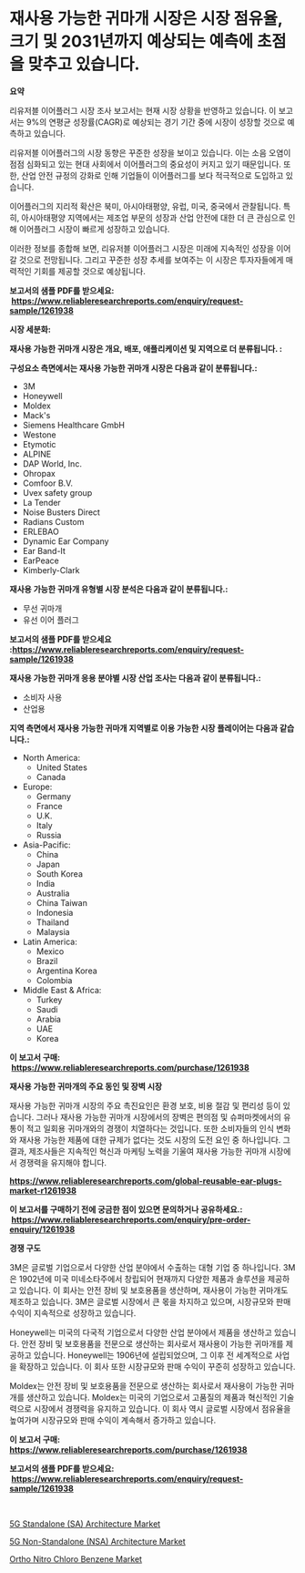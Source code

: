 <p><h1>재사용 가능한 귀마개 시장은 시장 점유율, 크기 및 2031년까지 예상되는 예측에 초점을 맞추고 있습니다.</h1></p><p><strong>요약</strong></p>
<p><p>리유저블 이어플러그 시장 조사 보고서는 현재 시장 상황을 반영하고 있습니다. 이 보고서는 9%의 연평균 성장률(CAGR)로 예상되는 경기 기간 중에 시장이 성장할 것으로 예측하고 있습니다. </p><p>리유저블 이어플러그의 시장 동향은 꾸준한 성장을 보이고 있습니다. 이는 소음 오염이 점점 심화되고 있는 현대 사회에서 이어플러그의 중요성이 커지고 있기 때문입니다. 또한, 산업 안전 규정의 강화로 인해 기업들이 이어플러그를 보다 적극적으로 도입하고 있습니다.</p><p>이어플러그의 지리적 확산은 북미, 아시아태평양, 유럽, 미국, 중국에서 관찰됩니다. 특히, 아시아태평양 지역에서는 제조업 부문의 성장과 산업 안전에 대한 더 큰 관심으로 인해 이어플러그 시장이 빠르게 성장하고 있습니다.</p><p>이러한 정보를 종합해 보면, 리유저블 이어플러그 시장은 미래에 지속적인 성장을 이어갈 것으로 전망됩니다. 그리고 꾸준한 성장 추세를 보여주는 이 시장은 투자자들에게 매력적인 기회를 제공할 것으로 예상됩니다.</p></p>
<p><strong>보고서의 샘플 PDF를 받으세요: &nbsp;<a href="https://www.reliableresearchreports.com/enquiry/request-sample/1261938">https://www.reliableresearchreports.com/enquiry/request-sample/1261938</a></strong></p>
<p><strong>시장 세분화:</strong></p>
<p><strong> 재사용 가능한 귀마개 시장은 개요, 배포, 애플리케이션 및 지역으로 더 분류됩니다. :</strong></p>
<p><strong>구성요소 측면에서는 재사용 가능한 귀마개 시장은 다음과 같이 분류됩니다.:</strong></p>
<p><ul><li>3M</li><li>Honeywell</li><li>Moldex</li><li>Mack's</li><li>Siemens Healthcare GmbH</li><li>Westone</li><li>Etymotic</li><li>ALPINE</li><li>DAP World, Inc.</li><li>Ohropax</li><li>Comfoor B.V.</li><li>Uvex safety group</li><li>La Tender</li><li>Noise Busters Direct</li><li>Radians Custom</li><li>ERLEBAO</li><li>Dynamic Ear Company</li><li>Ear Band-It</li><li>EarPeace</li><li>Kimberly-Clark</li></ul></p>
<p><strong> 재사용 가능한 귀마개 유형별 시장 분석은 다음과 같이 분류됩니다.:</strong></p>
<p><ul><li>무선 귀마개</li><li>유선 이어 플러그</li></ul></p>
<p><strong>보고서의 샘플 PDF를 받으세요 :<a href="https://www.reliableresearchreports.com/enquiry/request-sample/1261938">https://www.reliableresearchreports.com/enquiry/request-sample/1261938</a></strong></p>
<p><strong> 재사용 가능한 귀마개 응용 분야별 시장 산업 조사는 다음과 같이 분류됩니다.:</strong></p>
<p><ul><li>소비자 사용</li><li>산업용</li></ul></p>
<p><strong>지역 측면에서 재사용 가능한 귀마개 지역별로 이용 가능한 시장 플레이어는 다음과 같습니다.:</strong></p>
<p><ul>
    <li>
        North America:
        <ul>
            <li>United States</li>
            <li>Canada</li>
        </ul>
    </li>
    <li>
        Europe:
        <ul>
            <li>Germany</li>
            <li>France</li>
            <li>U.K.</li>
            <li>Italy</li>
            <li>Russia</li>
        </ul>
    </li>
    <li>
        Asia-Pacific:
        <ul>
            <li>China</li>
            <li>Japan</li>
            <li>South Korea</li>
            <li>India</li>
            <li>Australia</li>
            <li>China Taiwan</li>
            <li>Indonesia</li>
            <li>Thailand</li>
            <li>Malaysia</li>
        </ul>
    </li>
    <li>
        Latin America:
        <ul>
            <li>Mexico</li>
            <li>Brazil</li>
            <li>Argentina Korea</li>
            <li>Colombia</li>
        </ul>
    </li>
    <li>
        Middle East & Africa:
        <ul>
            <li>Turkey</li>
            <li>Saudi</li>
            <li>Arabia</li>
            <li>UAE</li>
            <li>Korea</li>
        </ul>
    </li>
    </ul></p>
<p><strong>이 보고서 구매: &nbsp;<a href="https://www.reliableresearchreports.com/purchase/1261938">https://www.reliableresearchreports.com/purchase/1261938</a></strong></p>
<p><strong>재사용 가능한 귀마개의 주요 동인 및 장벽 시장</strong></p>
<p><p>재사용 가능한 귀마개 시장의 주요 촉진요인은 환경 보호, 비용 절감 및 편리성 등이 있습니다. 그러나 재사용 가능한 귀마개 시장에서의 장벽은 편의점 및 슈퍼마켓에서의 유통이 적고 일회용 귀마개와의 경쟁이 치열하다는 것입니다. 또한 소비자들의 인식 변화와 재사용 가능한 제품에 대한 규제가 없다는 것도 시장의 도전 요인 중 하나입니다. 그 결과, 제조사들은 지속적인 혁신과 마케팅 노력을 기울여 재사용 가능한 귀마개 시장에서 경쟁력을 유지해야 합니다.</p></p>
<p><strong><a href="https://www.reliableresearchreports.com/global-reusable-ear-plugs-market-r1261938">https://www.reliableresearchreports.com/global-reusable-ear-plugs-market-r1261938</a></strong></p>
<p><strong>이 보고서를 구매하기 전에 궁금한 점이 있으면 문의하거나 공유하세요.: &nbsp;<a href="https://www.reliableresearchreports.com/enquiry/pre-order-enquiry/1261938">https://www.reliableresearchreports.com/enquiry/pre-order-enquiry/1261938</a></strong></p>
<p><strong>경쟁 구도</strong></p>
<p><p>3M은 글로벌 기업으로서 다양한 산업 분야에서 수출하는 대형 기업 중 하나입니다. 3M은 1902년에 미국 미네소타주에서 창립되어 현재까지 다양한 제품과 솔루션을 제공하고 있습니다. 이 회사는 안전 장비 및 보호용품을 생산하며, 재사용이 가능한 귀마개도 제조하고 있습니다. 3M은 글로벌 시장에서 큰 몫을 차지하고 있으며, 시장규모와 판매 수익이 지속적으로 성장하고 있습니다.</p><p>Honeywell는 미국의 다국적 기업으로서 다양한 산업 분야에서 제품을 생산하고 있습니다. 안전 장비 및 보호용품을 전문으로 생산하는 회사로서 재사용이 가능한 귀마개를 제공하고 있습니다. Honeywell는 1906년에 설립되었으며, 그 이후 전 세계적으로 사업을 확장하고 있습니다. 이 회사 또한 시장규모와 판매 수익이 꾸준히 성장하고 있습니다.</p><p>Moldex는 안전 장비 및 보호용품을 전문으로 생산하는 회사로서 재사용이 가능한 귀마개를 생산하고 있습니다. Moldex는 미국의 기업으로서 고품질의 제품과 혁신적인 기술력으로 시장에서 경쟁력을 유지하고 있습니다. 이 회사 역시 글로벌 시장에서 점유율을 높여가며 시장규모와 판매 수익이 계속해서 증가하고 있습니다.</p></p>
<p><strong>이 보고서 구매: &nbsp; <a href="https://www.reliableresearchreports.com/purchase/1261938">https://www.reliableresearchreports.com/purchase/1261938</a></strong></p>
<p><strong>보고서의 샘플 PDF를 받으세요: &nbsp;<a href="https://www.reliableresearchreports.com/enquiry/request-sample/1261938">https://www.reliableresearchreports.com/enquiry/request-sample/1261938</a></strong><strong></strong></p>
<p>&nbsp;</p>
<p><p><a href="https://github.com/seekum/Market-Research-Report-List-2/blob/main/5g-standalone-sa-architecture-market.md">5G Standalone (SA) Architecture Market</a></p><p><a href="https://github.com/nancykennedykellievqfqt2/Market-Research-Report-List-1/blob/main/5g-non-standalone-nsa-architecture-market.md">5G Non-Standalone (NSA) Architecture Market</a></p><p><a href="https://iodized-pantydraco-05c.notion.site/Ortho-Nitro-Chloro-Benzene-Market-Share-Market-New-Trends-Analysis-Report-By-Type-By-Application--d8c3b2931b2846faa4b89ddfc749b98b">Ortho Nitro Chloro Benzene Market</a></p></p>